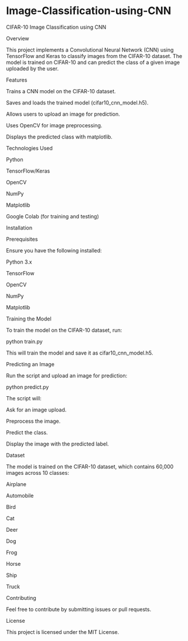 # Image-Classification-using-CNN

CIFAR-10 Image Classification using CNN



Overview

This project implements a Convolutional Neural Network (CNN) using TensorFlow and Keras to classify images from the CIFAR-10 dataset. The model is trained on CIFAR-10 and can predict the class of a given image uploaded by the user.

Features

Trains a CNN model on the CIFAR-10 dataset.

Saves and loads the trained model (cifar10_cnn_model.h5).

Allows users to upload an image for prediction.

Uses OpenCV for image preprocessing.

Displays the predicted class with matplotlib.

Technologies Used

Python

TensorFlow/Keras

OpenCV

NumPy

Matplotlib

Google Colab (for training and testing)

Installation

Prerequisites

Ensure you have the following installed:

Python 3.x

TensorFlow

OpenCV

NumPy

Matplotlib

Training the Model

To train the model on the CIFAR-10 dataset, run:

python train.py

This will train the model and save it as cifar10_cnn_model.h5.

Predicting an Image

Run the script and upload an image for prediction:

python predict.py

The script will:

Ask for an image upload.

Preprocess the image.

Predict the class.

Display the image with the predicted label.

Dataset

The model is trained on the CIFAR-10 dataset, which contains 60,000 images across 10 classes:

Airplane

Automobile

Bird

Cat

Deer

Dog

Frog

Horse

Ship

Truck

Contributing

Feel free to contribute by submitting issues or pull requests.

License

This project is licensed under the MIT License.
